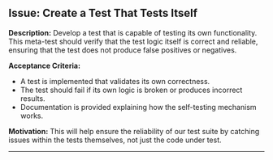 ## Issue: Create a Test That Tests Itself

**Description:**
Develop a test that is capable of testing its own functionality. This meta-test should verify that the test logic itself is correct and reliable, ensuring that the test does not produce false positives or negatives.

**Acceptance Criteria:**
- A test is implemented that validates its own correctness.
- The test should fail if its own logic is broken or produces incorrect results.
- Documentation is provided explaining how the self-testing mechanism works.

**Motivation:**
This will help ensure the reliability of our test suite by catching issues within the tests themselves, not just the code under test.

--- 